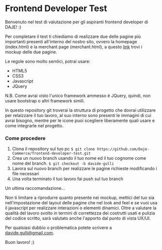 # Frontend Developer Test

Benvenuto nel test di valutazione per gli aspiranti frontend developer di DAJE! :)

Per completare il test ti chiediamo di realizzare due delle pagine più importanti presenti all'interno del nostro sito, ovvero la homepage (index.html) e la merchant page (merchant.html), a questo [link](https://miro.com/app/board/o9J_laIf3pc=/) trovi i mockup delle due pagine.

Le regole sono molto semlici, potrai usare:
 
- HTML5
- CSS3
- Javascript
- JQuery

N.B. Come avrai visto l'unico framework ammesso è JQuery, quindi, non usare bootstrap o altri framework simili.

In questo repository git troverai la struttura di progetto che dovrai utilizzare per relaizzare il tuo lavoro, al suo interno sono presenti le immagini di cui avrai bisogno, mentre per le icone puoi scegliere liberamente quali usare e come integrarle nel progetto.

### Come procedere

1. Clona il repository sul tuo pc ```$ git clone https://github.com/Daje-Commerce/frontend-developer-test.git ```
2. Crea un nuovo branch usando il tuo nome ed il tuo cognome come nome del branch. ```$ git checkout -b davide-gulli ```
3. Lavora sul nuovo branch per realizzare le pagine richieste modificando i file necessari
4. Una volta terminato il tuo lavoro fai push sul tuo branch
  
Un ultima raccomandazione...  
  
Non ti limitare a riprodurre quanto presente nei mockup, mettici del tuo sia nell'impostazione del layout delle pagine che nel look and feel e se vuoi usa  il javascript per realizzare interazioni o elementi dinamici. Oltre a valutare la qualità del lavoro svolto in termini di correttezza dei costrutti usati e pulizia del codice scritto, sarà valutato anche l'apporto dal punto di vista UX/UI.

Per qualsiasi dubbio o problematica potete scrivere a davide.gulli@gmail.com.

Buon lavoro! ;)

